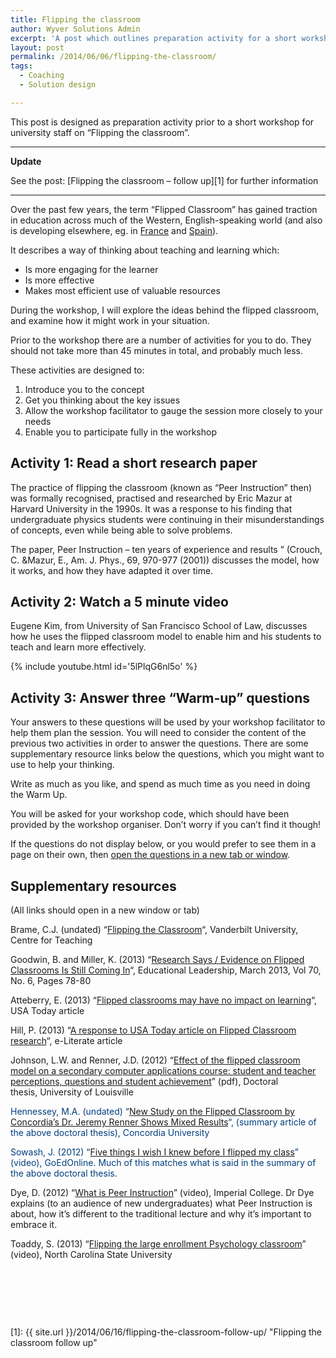 ```yaml
---
title: Flipping the classroom
author: Wyver Solutions Admin
excerpt: 'A post which outlines preparation activity for a short workshop for university staff on "Flipping the classroom". There are three activities: Read a research paper, watch a video and answer three questions.'
layout: post
permalink: /2014/06/06/flipping-the-classroom/
tags:
  - Coaching
  - Solution design

---
```

This post is designed as preparation activity prior to a short workshop for university staff on &#8220;Flipping the classroom&#8221;.

* * *

**Update**

See the post: [Flipping the classroom &#8211; follow up][1] for further information

* * *

Over the past few years, the term &#8220;Flipped Classroom&#8221; has gained traction in education across much of the Western, English-speaking world (and also is developing elsewhere, eg. in <a href="http://www.classeinversee.com/" target="_blank">France</a> and <a href="http://www.theflippedclassroom.es/" target="_blank">Spain</a>).

It describes a way of thinking about teaching and learning which:

  * Is more engaging for the learner
  * Is more effective
  * Makes most efficient use of valuable resources

During the workshop, I will explore the ideas behind the flipped classroom, and examine how it might work in your situation.

Prior to the workshop there are a number of activities for you to do. They should not take more than 45 minutes in total, and probably much less.

These activities are designed to:

  1. Introduce you to the concept
  2. Get you thinking about the key issues
  3. Allow the workshop facilitator to gauge the session more closely to your needs
  4. Enable you to participate fully in the workshop

## Activity 1: Read a short research paper

The practice of flipping the classroom (known as &#8220;Peer Instruction&#8221; then) was formally recognised, practised and researched by Eric Mazur at Harvard University in the 1990s. It was a response to his finding that undergraduate physics students were continuing in their misunderstandings of concepts, even while being able to solve problems.

The paper, Peer Instruction &#8211; ten years of experience and results &#8221; (Crouch, C. &amp;Mazur, E., Am. J. Phys., 69, 970-977 (2001)) discusses the model, how it works, and how they have adapted it over time.

## Activity 2: Watch a 5 minute video

Eugene Kim, from University of San Francisco School of Law, discusses how he uses the flipped classroom model to enable him and his students to teach and learn more effectively.

{% include youtube.html id='5lPlqG6nl5o' %}

## Activity 3: Answer three &#8220;Warm-up&#8221; questions

Your answers to these questions will be used by your workshop facilitator to help them plan the session. You will need to consider the content of the previous two activities in order to answer the questions. There are some supplementary resource links below the questions, which you might want to use to help your thinking.

Write as much as you like, and spend as much time as you need in doing the Warm Up.

You will be asked for your workshop code, which should have been provided by the workshop organiser. Don&#8217;t worry if you can&#8217;t find it though!

If the questions do not display below, or you would prefer to see them in a page on their own, then <a href="https://www.surveymonkey.com/s/P8MYH9V" target="_blank">open the questions in a new tab or window</a>.

## Supplementary resources

(All links should open in a new window or tab)

Brame, C.J. (undated) &#8220;<a href="http://cft.vanderbilt.edu/guides-sub-pages/flipping-the-classroom/" target="_blank">Flipping the Classroom</a>&#8220;, Vanderbilt University, Centre for Teaching

Goodwin, B. and Miller, K. (2013) &#8220;<a href="http://www.ascd.org/publications/educational-leadership/mar13/vol70/num06/Evidence-on-Flipped-Classrooms-Is-Still-Coming-In.aspx" target="_blank">Research Says / Evidence on Flipped Classrooms Is Still Coming In</a>&#8220;, Educational Leadership, March 2013, Vol 70, No. 6, Pages 78-80

Atteberry, E. (2013) &#8220;<a href="http://www.usatoday.com/story/news/nation/2013/10/22/flipped-classrooms-effectiveness/3148447/" target="_blank">Flipped classrooms may have no impact on learning</a>&#8220;, USA Today article

Hill, P. (2013) &#8220;<a href="http://mfeldstein.com/response-usa-today-article-flipped-classroom-research/" target="_blank">A response to USA Today article on Flipped Classroom research</a>&#8220;, e-Literate article

Johnson, L.W. and Renner, J.D. (2012) &#8220;<a title="PDF" href="http://theflippedclassroom.files.wordpress.com/2012/04/johnson-renner-2012.pdf" target="_blank">Effect of the flipped classroom model on a secondary computer applications course: student and teacher perceptions, questions and student achievement</a>&#8221; (pdf), Doctoral thesis, University of Louisville

<p class="entry-title" style="color: #003e7e;">
  Hennessey, M.A. (undated) &#8220;<a href="http://education.cu-portland.edu/blog/students-faculty-alumni/new-study-on-the-flipped-classroom-by-concordias-dr-jeremy-renner-shows-mixed-results/" target="_blank">New Study on the Flipped Classroom by Concordia’s Dr. Jeremy Renner Shows Mixed Results</a>&#8220;, (summary article of the above doctoral thesis), Concordia University
</p>

<p class="entry-title" style="color: #003e7e;">
  Sowash, J. (2012) &#8220;<a href="https://www.youtube.com/watch?v=4JPdGlyt6gg" target="_blank">Five things I wish I knew before I flipped my class</a>&#8221; (video), GoEdOnline. Much of this matches what is said in the summary of the above doctoral thesis.
</p>

Dye, D. (2012) &#8220;<a href="https://www.youtube.com/watch?v=e9IT7BTBJgY" target="_blank">What is Peer Instruction</a>&#8221; (video), Imperial College. Dr Dye explains (to an audience of new undergraduates) what Peer Instruction is about, how it&#8217;s different to the traditional lecture and why it&#8217;s important to embrace it.

Toaddy, S. (2013) &#8220;<a href="https://www.youtube.com/watch?v=QTDQaaVWEzI" target="_blank">Flipping the large enrollment Psychology classroom</a>&#8221; (video), North Carolina State University

&nbsp;

&nbsp;

&nbsp;

 [1]: {{ site.url }}/2014/06/16/flipping-the-classroom-follow-up/ "Flipping the classroom follow up"
